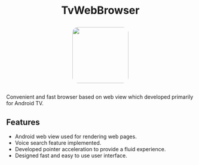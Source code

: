 <h1 align="center">
  <p>TvWebBrowser</p>
  <img src="" width="150" height="150" style="border-radius:10%" alt=""> 
  </p>
</h1>

Convenient and fast browser based on web view which developed primarily for Android TV.

## Features
* Android web view used for rendering web pages.
* Voice search feature implemented.
* Developed pointer acceleration  to provide a fluid experience.
* Designed fast and easy to use user interface.

